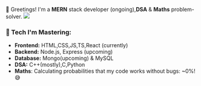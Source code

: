  👋 Greetings! 
 I'm a **MERN** stack developer (ongoing),**DSA** & **Maths** problem-solver.
<img src="https://user-images.githubusercontent.com/73097560/115834477-dbab4500-a447-11eb-908a-139a6edaec5c.gif">             

### 🔧 Tech I'm Mastering:
- **Frontend:** HTML,CSS,JS,TS,React (currently)
- **Backend:** Node.js, Express (upcoming)
- **Database:** Mongo(upcoming) & MySQL
- **DSA:** C++(mostly),C,Python
- **Maths**: Calculating probabilities that my code works without bugs: ~0%! 😅

